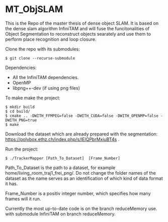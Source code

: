 # MT_ObjSLAM

This is the Repo of the master thesis of dense object SLAM. It is based on the dense slam algorithm InfiniTAM and will fuse the funcitonalities of Object Segmentation to reconstruct objects searately and use them to perform place recognition and loop closure.

Clone the repo with its submodules: 
```
$ git clone --recurse-submodule
```
Dependencies:
- All the InfiniTAM dependencies.
- OpenMP
- libpng++-dev (if using png files)

To make make the project:

```
$ mkdir build
$ cd build/
$ cmake .. -DWITH_FFMPEG=false -DWITH_CUDA=false -DWITH_OPENMP=false -DWITH_PNG=true
$ make
```

Download the dataset which are already prepared with the segmentation: https://polybox.ethz.ch/index.php/s/lElQPbrMxiuBT4s .

Run the project:
```
$ ./TrackerMapper [Path_To_Dataset]  [Frame_Number]
```
Path_To_Dataset is the path to a dataset, for example home/living_room_traj1_frei_png/. Do not change the folder names of the dataset as the name serves as an identification of which kind of data format it has.

Frame_Number is a positiv integer number, which specifies how many frames will it run.

Currently the most up-to-date code is on the branch reduceMemory use. with submodule InfiniTAM on branch reduceMemory.
